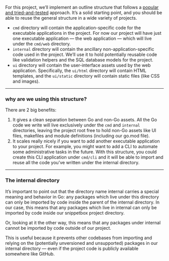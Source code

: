 For this project, we’ll implement an outline structure that follows a [popular and tried-and-tested](https://go.dev/doc/modules/layout#server-project) approach. It’s a solid starting point, and you should be able to reuse the general structure in a wide variety of projects.

- `cmd` directory will contain the application-specific code for the executable applications in the project. For now our project will have just one executable application — the web application — which will live under the `cmd/web` directory.
- `internal` directory will contain the ancillary non-application-specific code used in the project. We’ll use it to hold potentially reusable code like validation helpers and the SQL database models for the project.
- `ui` directory will contain the user-interface assets used by the web application. Specifically, the `ui/html` directory will contain HTML templates, and the `ui/static` directory will contain static files (like CSS and images).

---
### why are we using this structure?
There are 2 big benefits:
1. It gives a clean separation between Go and non-Go assets. All the Go code we write will live exclusively under the `cmd` and `internal` directories, leaving the project root free to hold non-Go assets like UI files, makefiles and module definitions (including our go.mod file).
2. It scales really nicely if you want to add another executable application to your project. For example, you might want to add a CLI to automate some administrative tasks in the future. With this structure, you could create this CLI application under `cmd/cli` and it will be able to import and reuse all the code you’ve written under the internal directory.

---
### The internal directory
It’s important to point out that the directory name internal carries a special meaning and behavior in Go: any packages which live under this directory can only be imported by code inside the parent of the internal directory. In our case, this means that any packages which live in internal can only be imported by code inside our snippetbox project directory.

Or, looking at it the other way, this means that any packages under internal cannot be imported by code outside of our project.

This is useful because it prevents other codebases from importing and relying on the (potentially unversioned and unsupported) packages in our internal directory — even if the project code is publicly available somewhere like GitHub.
